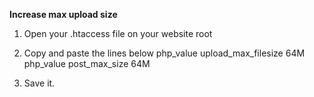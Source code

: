 **Increase max upload size**


1. Open your .htaccess file on your website root

2. Copy and paste the lines below
    php_value upload_max_filesize 64M
    php_value post_max_size 64M

3. Save it.
